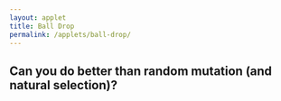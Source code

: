```yaml
---
layout: applet
title: Ball Drop
permalink: /applets/ball-drop/
---
```


## Can you do better than random mutation (and natural selection)?

<div id="control"></div>
<div id="canvas"></div>
<script type="text/javascript">
    // The MIT License (MIT)
    // 
    // Copyright (c) 2018 Paul O. Lewis
    // 
    // Permission is hereby granted, free of charge, to any person obtaining a copy
    // of this software and associated documentation files (the “Software”), to deal
    // in the Software without restriction, including without limitation the rights
    // to use, copy, modify, merge, publish, distribute, sublicense, and/or sell
    // copies of the Software, and to permit persons to whom the Software is
    // furnished to do so, subject to the following conditions:
    // 
    // The above copyright notice and this permission notice shall be included in all
    // copies or substantial portions of the Software.
    // 
    // THE SOFTWARE IS PROVIDED “AS IS”, WITHOUT WARRANTY OF ANY KIND, EXPRESS OR
    // IMPLIED, INCLUDING BUT NOT LIMITED TO THE WARRANTIES OF MERCHANTABILITY,
    // FITNESS FOR A PARTICULAR PURPOSE AND NONINFRINGEMENT. IN NO EVENT SHALL THE
    // AUTHORS OR COPYRIGHT HOLDERS BE LIABLE FOR ANY CLAIM, DAMAGES OR OTHER
    // LIABILITY, WHETHER IN AN ACTION OF CONTRACT, TORT OR OTHERWISE, ARISING FROM,
    // OUT OF OR IN CONNECTION WITH THE SOFTWARE OR THE USE OR OTHER DEALINGS IN THE
    // SOFTWARE.
    // 
    // written by Paul O. Lewis 20-Dec-2018
    
    var debugging = true;   // spits out info to console if true
    
    var eps = 0.00001;
    var popsize = 50; // 10
    var ngens = 50;
    
    var truncation_selection = true;
    var allowed_to_reproduce = 10;
    var offspring_per_reproductive = 5; // be sure popsize = allowed_to_reproduce*offspring_per_reproductive
    
    var show_me = false;
    var show_which = 0;

    var individuals = [];
    var best = null;

    var lot = new Random(Math.floor(10000*Math.random()));
    var close_enough = 1.0;
    var canopy = null;

    // width and height of svg
    var w = 600;
    var h = 600;
    var spacer = 10;
    var genome_spacer = 0;

    // bucket bottom y, width, and height
    var bucket_width = 100;
    var bucket_height = 400;
    var bucket_bottom = h - spacer;
    var bucket_top = bucket_bottom - bucket_height;
    var bucket_thickness = 2;
    var bucket_left  = w/2 - bucket_width/2;
    var bucket_right = w/2 + bucket_width/2;
    var bucket_area = (bucket_right - bucket_left)*(bucket_bottom - bucket_top);
    if (debugging) {
        console.log("bucket_top     = " + bucket_top);
        console.log("bucket_bottom  = " + bucket_bottom);
        console.log("bucket_left    = " + bucket_left);
        console.log("bucket_right   = " + bucket_right);
        }

    // circle queue
    var queue_size = 18;
    var queue_min_radius = bucket_width/4;
    var queue_max_radius = bucket_width/3;
    var queue_max_diameter = 2*queue_max_radius;
    var queue_top = spacer;
    var queue_bottom = bucket_bottom - bucket_height - spacer;

    // keep track of balls already dropped
    var placed = [];
    
    var which_display = 0;    // 0 = standard, 1 = genomes

    // Listen and react to keystrokes
    function keyDown() {
        console.log("key was pressed: " + d3.event.keyCode);
        if (d3.event.keyCode == 83) {
            // 83 is the "s" key
            showDisplay(which_display == 1 ? 0 : 1);
        }
    }
    d3.select("body")
        .on("keydown", keyDown);

    // Select DIV element already created (see above) to hold SVG
    var plot_div = d3.select("div#canvas");

    // Create SVG element
    var plot_svg = plot_div.append("svg")
        .attr("width", w)
        .attr("height", h);

    // Create rect outlining entire area of SVG
    plot_svg.append("rect")
        .attr("x", 0)
        .attr("y", 0)
        .attr("width", w)
        .attr("height", h)
        .attr("fill", "lavender");

    //#######################################################################
    //######################### UTILITY FUNCTIONS ###########################
    //#######################################################################

    var chooseIndividual = function(cumprob) {
        let n = cumprob.length;
        let u = lot.random(0,1);
        for (let k in cumprob) {
            if (u < cumprob[k])
                return k;
            }
        return null;
        }

    // example: addCircle(plot_svg, "tmp", "red", "black", intersect_left.x, intersect_left.y, 2);
    var addCircle = function(plot_svg, cls, fillcol, strokecol, cx, cy, r, cr = 0) {
        plot_svg.append("circle")
            .attr("class", cls)
            .attr("cx", cx)
            .attr("cy", cy)
            .attr("r", r)
            .attr("fill", fillcol)
            .attr("stroke", strokecol);
        if (cr > 0) {
            // cr is radius of center point
            plot_svg.append("circle")
                .attr("class", cls)
                .attr("cx", cx)
                .attr("cy", cy)
                .attr("r", cr)
                .attr("fill", strokecol)
                .attr("stroke", strokecol);
            }
        }

    var addLine = function(plot_svg, cls, linecol, linew, x1, y1, x2, y2) {
        plot_svg.append("line")
            .attr("class", cls)
            .attr("x1", x1)
            .attr("y1", y1)
            .attr("x2", x2)
            .attr("y2", y2)
            .attr("stroke-width", linew)
            .attr("stroke", linecol);
        }

    // example: addLabel(plot_svg, "tmp", "purple", a, intersects[a].x+5, intersects[a].y - 5, "end", 8);
    var addLabel = function(plot_svg, cls, col, txt, x, y, anchor = "middle", sz = 10) {
        plot_svg.append("text")
            .attr("class", cls)
            .attr("x", x-2)
            .attr("y", y+2)
            .attr("font-family", "Verdana")
            .attr("font-size", sz + "px")
            .attr("stroke", "none")
            .attr("fill", col)
            .attr("text-anchor", anchor)
            .text(txt);
        }

    var intersectBetweenPlacedPair = function(placed_index1, placed_index2, new_radius) {
        // x0,y0,r0 are coordinates and radius for first placed ball
        var x0 = placed[placed_index1].cx;
        var y0 = placed[placed_index1].cy;
        var r0 = placed[placed_index1].r + new_radius;

        // x1,y1,r1 are coordinates and radius for second placed ball
        var x1 = placed[placed_index2].cx;
        var y1 = placed[placed_index2].cy;
        var r1 = placed[placed_index2].r + new_radius;
        
        // Calculate distance d between the two ball center points
        var r0sq = Math.pow(r0,2);
        var r1sq = Math.pow(r1,2);
        var dsq = Math.pow(x0 - x1, 2) + Math.pow(y0 - y1, 2);
        var d = Math.sqrt(dsq);
        
        if (d > r0 + r1) {
            // Distance between center points is larger than it would be if
            // circles were touching, so circles do not intersect
            return null;
            }
        else if (d < Math.abs(r0 - r1)) {
            // Circles are nested if d + r0 < r1, where r0 is smaller than r1,
            // in which case circles do not intersect
            return null;
            }
        else {
            // Circles intersect
            
            // see http://paulbourke.net/geometry/circlesphere/
            //
            // The peak of the triangle below is one of two intersection points
            // between circle of radius r0 centered at x0,y0 and circle of radius
            // r1 centered at x1,y1. Height of peak from base is h. 
            //               +
            //              /|\
            //             / |  \
            //            /  |    \
            //         r0/   |      \r1
            //          /    h        \
            //         /     |          \
            //        /    x2,y2          \
            // x0,y0 +-------+-------------+ x1,y1
            //       |<- a ->|<--- d-a --->|
            //       |<-------- d -------->|
            //
            // From pythagorean theorem, we know that:
            //   h^2 + a^2 = r0^2
            //   h^2 + (d-a)^2 = r1^2
            // therefore:
            //   r0^2 - a^2 = r1^2 - (d-a)^2
            //   r0^2 - r1^2 = a^2 - (d^2 - 2ad + a^2)
            //   r0^2 - r1^2 + d^2 = 2ad
            //   a = (r0^2 - r1^2 + d^2)/(2d)
            var a = 0.5*(r0sq - r1sq + dsq)/d;
            
            // Now compute h using pythagorean theorem from left triangle:
            // h^2 + a^2 = r0^2 ==> h = sqrt(r0^2 - a^2)
            var asq = Math.pow(a,2);
            var hsq = r0sq - asq;
            var h = Math.sqrt(hsq);

            // Get coordinates of point x2,y2 that lies along line from x0,y0
            // to x1,y1 a distance a from x0,y0                    
            var x2 = x0 + (a/d)*(x1 - x0);
            var y2 = y0 + (a/d)*(y1 - y0);
            
            // Now get coordinates of P3=(x3,y3), the highest of the two 
            // intersection points. P2=(x2,y2) is the point along the line 
            // connecting the two circle centers, P0=(x0,y0) and P1=(x1,y1), 
            // such that the line P2 P3 is orthogonal to the line P0 P1.
            // Note that a point P on the line P2 P3 can be obtained as follows:
            //   P3 = P3
            //   P3 = P2 + (1)(P3 - P2)
            //      = P2 + [(P1 - P0)/(P1 - P0)] (P3 - P2)
            //      = P2 + [(P1 - P0)/d] h
            //      = P2 + (h/d)(P1 - P0)
            // The only remaining details follow from the fact that the y-axis 
            // is inverted (which is why the formulas for x3 and y3 are not 
            // identical) and of course whether x1 is to the right or left of x0.
            if (x1 > x0) {
                var x3 = x2 + (h/d)*(y1 - y0);
                var y3 = y2 - (h/d)*(x1 - x0);
                }
            else {
                var x3 = x2 - (h/d)*(y1 - y0);
                var y3 = y2 + (h/d)*(x1 - x0);
                }
                
            // Only return intersection point if circle with radius new_radius
            // placed at that point would not overlap left, right, or bottom
            // sides of the bucket
            if (x3 + new_radius > bucket_right || x3 - new_radius < bucket_left || y3 + new_radius > bucket_bottom)
                return null;
            else {
                return {'x':x3, 'y':y3};
                }
            }
        }
        
    var intersectionWithLeftWall = function(placed_index, new_radius) {
        // Returns highest point at which a new ball (radius new_radius) could
        // be placed against the left wall and still touching the placed ball. 
        // Returns null if no such point can be found (i.e. the placed ball is 
        // not close enough to the left wall).
        var p = placed[placed_index];
        var left_wall_x = bucket_left + new_radius;
        var circle_leftmost_x = p.cx - p.r - new_radius;
        if (circle_leftmost_x < left_wall_x) {
            var x = p.cx - left_wall_x;
            var rr = p.r + new_radius;
            var y = Math.sqrt(rr*rr - x*x);
            return {'x':left_wall_x, 'y':p.cy - y};
            }
        return null;
        }
        
    var intersectionWithRightWall = function(placed_index, new_radius) {
        // Returns highest point at which a new ball (radius new_radius) could
        // be placed against the right wall and still touching the placed ball. 
        // Returns null if no such point can be found (i.e. the placed ball is 
        // not close enough to the right wall).
        var p = placed[placed_index];
        var right_wall_x = bucket_right - new_radius;
        var circle_rightmost_x = p.cx + p.r + new_radius;
        if (circle_rightmost_x > right_wall_x) {
            var x = right_wall_x - p.cx;
            var rr = p.r + new_radius;
            var y = Math.sqrt(rr*rr - x*x);
            return {'x':right_wall_x, 'y':p.cy - y};
            }
        return null;
        }
        
    var intersectionWithBottomWall = function(placed_index, new_radius, intersect_left, intersect_right) {
        // Returns all points at which a new ball (radius new_radius) just outside
        // the shadow of a placed ball is touching the bottom wall. Returns null
        // if no such point could be found (i.e. the placed ball is not close 
        // enough to the bottom wall).
        var p = placed[placed_index];
        var bottom_wall_y = bucket_bottom - new_radius;
        var circle_bottommost_y = p.cy + p.r;
        if (circle_bottommost_y > bottom_wall_y) {
            //var y = bottom_wall_y - p.cy;
            //var rr = p.r + new_radius;
            //var x = Math.sqrt(rr*rr - y*y);
            var x = p.r + new_radius;
            var point_vect = []
            point_vect.push({'x':p.cx + x, 'y':bottom_wall_y});
            point_vect.push({'x':p.cx - x, 'y':bottom_wall_y});
            return point_vect;
            
            }
        return null;
        }

    var findAllIntersects = function(r) {
        // Create list of all valid intersection points where new ball of radius
        // r could be placed.
        d3.selectAll("circle.tmp").remove();
        d3.selectAll("line.tmp").remove();
        d3.selectAll("text.tmp").remove();
        var intersects = [];
        for (var p = 0; p < placed.length; p++) {
            // Add intersects between each placed ball and left wall
            var intersect_left   = intersectionWithLeftWall(p, r);
            if (intersect_left) {
                intersects.push(intersect_left);
                }

            // Add intersects between each placed ball and right wall
            var intersect_right  = intersectionWithRightWall(p, r);
            if (intersect_right) {
                intersects.push(intersect_right);
                }

            // Add intersects between each placed ball and bottom wall
            var intersect_bottom_vect = intersectionWithBottomWall(p, r, intersect_left, intersect_right);
            if (intersect_bottom_vect) {
                for (var element in intersect_bottom_vect) {
                    var point = intersect_bottom_vect[element];
                    intersects.push(point);
                    }
                }

            // Add intersects between each placed ball
            for (var pp = p + 1; pp < placed.length; pp++) {
                var intersect_other = intersectBetweenPlacedPair(p, pp, r);                            
                if (intersect_other) {
                    intersects.push(intersect_other);
                    }
                }
            }  
            
        // Remove any intersects that:
        // 1. would result in any part of the new ball being underneath a placed ball
        // 2. would result in any part of the new ball being inside a placed ball
        var removed_indices = [];
        for (var a in intersects) {
            var i = intersects[a];
            
            // Check if intersect is too far to the left
            if (i.x - r + eps < bucket_left) {
                removed_indices.push(a);
                continue;
                }
            
            // Check if intersect is too far to the right
            if (i.x + r - eps > bucket_right) {
                removed_indices.push(a);
                continue;
                }
            
            for (var b = 0; b < placed.length; b++) {
                var p = placed[b];
                
                // Check if new ball would intersect placed ball (i.e. ensure that
                // centers are further from each other than the sum of their radii).
                var dx = p.cx - i.x;
                var dy = p.cy - i.y;
                var distance_between_centers = Math.sqrt(dx*dx + dy*dy);
                var sum_of_radii = p.r + r;
                var inside_placed = distance_between_centers + eps < sum_of_radii;
                
                // Check if new ball is underneath placed ball (at least in part)
                var center_below_placed = i.y > p.cy;
                var overlap_right = (i.x > p.cx) && i.x - r < p.cx + p.r;
                var overlap_left  = (i.x < p.cx) && i.x + r > p.cx - p.r;
                var underneath_placed = center_below_placed && (overlap_left || overlap_right);
                
                if (inside_placed || underneath_placed) {
                    removed_indices.push(a);
                    break;
                    }
                }
            }
            
        removed_indices.reverse();
        for (var index in removed_indices) {
            intersects.splice(removed_indices[index], 1);
            }
            
        return intersects;              
        }
        
    var findLowestIntersect = function(points) {
        // Given a vector of points (objects with 'x' and 'y'), return the lowest
        // one (i.e. with greatest 'y' value 
        var lowest = null;
        for (var i in points) {
            var p = points[i];
            if (!lowest || p.y > lowest.y) {
                lowest = p;
                }
           }
        return lowest;
        }
        
    var showSummary = function() {
        let placed_area = 0.0;
        for (var i in placed) {
            let p = placed[i];
            if (debugging) 
                console.log("placed " + i + ": cx = " + p.cx.toFixed(1) + ", cy = " + p.cy.toFixed(1) + ", r = " + p.r.toFixed(1) + ", PI = " + Math.PI.toFixed(5));
            let a = Math.PI*p.r*p.r;
            placed_area += a;    
            }
        //let label_x = 0.65*w;
        //let label_y = 0.8*h;
        let label_x = w/2;
        let label_y = 20;
        let label_color = "black";
        let you_pct = 100.0*placed_area/bucket_area;
        let sel_pct = 100.0*best.fitness/bucket_area;
        addLabel(plot_svg, "summary", label_color, "your area = " + placed_area.toFixed(1) + " (" + you_pct.toFixed(1) + "%)", label_x - 20, label_y, "end", 14);
        addLabel(plot_svg, "summary", label_color, "best area = " + best.fitness.toFixed(1) + " (" + sel_pct.toFixed(1) + "%)", label_x + 20, label_y, "start", 14);
        }
        
    //###################################################################
    //######################### CREATE BUCKET ###########################
    //###################################################################

    if (true) {
        var x_top_left = 0
        var y_top_left = bucket_top;
        
        var x_bucket_top_left = w/2 - bucket_width/2 - bucket_thickness;
        var y_bucket_top_left = bucket_top;
        
        var x_bucket_bottom_left = bucket_left - bucket_thickness;
        var y_bucket_bottom_left = bucket_bottom;
        
        var x_bucket_bottom_right = bucket_right + bucket_thickness;
        var y_bucket_bottom_right = bucket_bottom;
        
        var x_bucket_top_right = bucket_right + bucket_thickness;
        var y_bucket_top_right = bucket_top;
        
        var x_top_right = w;
        var y_top_right = bucket_top;
        
        var x_bottom_right = w;
        var y_bottom_right = h;
        
        var x_bottom_left = 0;
        var y_bottom_left = h;
        
        var points = "";
        points += " " + x_top_left            + "," + y_top_left;
        points += " " + x_bucket_top_left     + "," + y_bucket_top_left;
        points += " " + x_bucket_bottom_left  + "," + y_bucket_bottom_left;
        points += " " + x_bucket_bottom_right + "," + y_bucket_bottom_right;
        points += " " + x_bucket_top_right    + "," + y_bucket_top_right;
        points += " " + x_top_right           + "," + y_top_right;
        points += " " + x_bottom_right        + "," + y_bottom_right;
        points += " " + x_bottom_left        + "," + y_bottom_left;
        points += " " + x_top_left            + "," + y_top_left;
        //var pit_color = "#962938"; // brick red
        //var pit_color = "#008081"; // teal
        var pit_color = "#003152"; // prussian
        plot_svg.append("polyline")
            .attr("points", points)
            .attr("stroke", pit_color)
            .attr("fill", pit_color);
    }
    else {
        // Create bucket top
        var x1 = w/2 - bucket_width/2 - bucket_thickness;
        var x2 = w/2 + bucket_width/2 + bucket_thickness;
        var y1 = bucket_top;
        var y2 = bucket_top;
        addLine(plot_svg, "bucket", "gray", 2, x1, y1, x2, y2);

        // Create bucket left side
        x1 = bucket_left - bucket_thickness;
        x2 = bucket_left - bucket_thickness;
        y1 = bucket_bottom - bucket_height;
        y2 = bucket_bottom;
        addLine(plot_svg, "bucket", "black", 2, x1, y1, x2, y2);

        // Create bucket bottom
        x1 = w/2 - bucket_width/2 - bucket_thickness;
        x2 = w/2 + bucket_width/2 + bucket_thickness;
        y1 = bucket_bottom;
        y2 = bucket_bottom;
        addLine(plot_svg, "bucket", "black", 2, x1, y1, x2, y2);

        // Create bucket right side
        x1 = bucket_right + bucket_thickness;
        x2 = bucket_right + bucket_thickness;
        y1 = bucket_bottom - bucket_height;
        y2 = bucket_bottom;
        addLine(plot_svg, "bucket", "black", 2, x1, y1, x2, y2);
    }

    //###################################################################
    //######################### ADD INSTRUCTIONS ########################
    //###################################################################
    let side_width = w/2 - bucket_width/2;

    let instr_x = side_width/2;
    let instr_y = bucket_top + .25*bucket_height;
    let instr_color = "white";
    addLabel(plot_svg, "instr", instr_color, "Click balls one at a time", instr_x, instr_y, "middle", 14);
    addLabel(plot_svg, "instr", instr_color, "to drop into well", instr_x, instr_y + 20, "middle", 14);
    
    let goal_x = w - side_width/2
    let goal_y = bucket_top + .25*bucket_height;
    let goal_color = "white";
    addLabel(plot_svg, "goal", goal_color, "Goal: maximize volume", goal_x, goal_y, "middle", 14);
    addLabel(plot_svg, "goal", goal_color, "of packed balls", goal_x, goal_y + 20, "middle", 14);

    //###################################################################
    //########################### CREATE QUEUE ##########################
    //###################################################################

    var queue = [];
    var createQueue = function() {
        if (debugging)
            console.clear();
        var num_rows = 0;
        var cum_row_width = 0.0;
        queue = [];
        var realized_max_row_width = 0;
        for (var i = 0; i < queue_size; i++) {
            var r = queue_min_radius + (queue_max_radius - queue_min_radius)*lot.random(0,1);
            cum_row_width += 2*r;
            if (cum_row_width > w - 2*spacer) {
                if (cum_row_width - 2*r > realized_max_row_width)
                    realized_max_row_width = cum_row_width - 2*r;
                cum_row_width = 2*r;
                num_rows++;
            }
            var cx = spacer + cum_row_width - r;
            var cy = queue_bottom - num_rows*queue_max_diameter - r;
            queue.push({'cx':cx, 'cy':cy, 'r':r, 'index':i});
        }
        // adjust cx values so that queue of balls is centered
        var offset = (w - realized_max_row_width)/2 - spacer;
        for (var q in queue) {
            queue[q].cx += offset;
        }
    }
    createQueue();

    //###################################################################
    //######################## INDIVIDUAL CLASS #########################
    //###################################################################
    var indiv_index = 0;
    class Individual {
        constructor(index, chromosome, fitness) {
            this.index = index;
            this.genome = chromosome;
            this.fitness = fitness;
            }
            
        clone() {
            let genome_copy = [];
            for (let g in this.genome)
                genome_copy.push(this.genome[g]);
            return new Individual(this.index, genome_copy, this.fitness);
            }
        
        calcFitness(queue) {
            placed = [];
        
            // Place first ball at bottom left
            var b = 0;
            var ball = queue[this.genome[b]];
            var new_cx = w/2 - bucket_width/2 + ball.r;
            var new_cy = bucket_bottom - ball.r;
            placed.push({'cx':new_cx, 'cy':new_cy, 'r':ball.r});
            this.fitness = Math.PI*ball.r*ball.r

            var bucket_full = false;
            while (!bucket_full) {
                b++;
                ball = queue[this.genome[b]];
            
                // Find all intersection points
                var intersects = findAllIntersects(ball.r);

                // Find lowest intersection point
                let lowest_intersect = findLowestIntersect(intersects);

                // Move clicked ball to lowest intersection point if bucket is not yet full
                bucket_full = lowest_intersect.y - ball.r < bucket_top;
                if (!bucket_full) {
                    this.fitness += Math.PI*ball.r*ball.r
                    placed.push({'cx':lowest_intersect.x, 'cy':lowest_intersect.y, 'r':ball.r});
                    }
                }
            
            placed = [];
            return this.fitness;
            }
        
        mutate() {
            var first = Math.floor(this.genome.length*lot.random(0,1));
            var second = Math.floor(this.genome.length*lot.random(0,1));
            while (second == first) {
                second = Math.floor(this.genome.length*lot.random(0,1));
                }
            
            // Swap first and second elements of genome
            var tmp = this.genome[first];
            this.genome[first] = this.genome[second];
            this.genome[second] = tmp;
            }
        }
        
    //###################################################################
    //########## POPULATION CLASS (for use with console.table) ##########
    //###################################################################
    class Population {
        constructor(i, f, p, b) {
            this.index         = i;
            this.fitness       = f;
            this.pct           = p;
            this.best_thus_far = b;
            }
        }
        
    //###################################################################
    //########## GENERATION CLASS (for use with console.table) ##########
    //###################################################################
    class Generation {
        constructor(i, f, p, a) {
            this.best_index   = i;
            this.best_fitness = f;
            this.percentage   = p;
            this.average      = a;
            }
        }
        
    //###################################################################
    //########## ORDERING CLASS (for use with console.table) ##########
    //###################################################################
    class Ordering {
        constructor(b, a, cum) {
            this.ball     = b;
            this.area     = a;
            this.cum_area = cum;
            }
        }
        
    //######################################################################
    //######################## CREATING POPULATION #########################
    //######################################################################
    var createPopulation = function() {
        if (debugging) {
            console.log("###########################");
            console.log("### Creating population ###");
            console.log("###########################");
            var population = [];
            }
        individuals = [];
        best = null;
        for (let i = 0; i < popsize; i++) {
            // start with a list of indices for each ball
            let tmp = [];
            for (var j=0; j < queue.length; j++)
                tmp.push(j);
            
            // chromosome of each individual is a randomized order
            let chromosome = [];
            for (var j=0; j < queue.length; j++) {
                var k = Math.floor(tmp.length*lot.random(0,1));
                chromosome.push(tmp.splice(k,1)[0]);
                }
            
            let individual = new Individual(indiv_index++, chromosome, 0.0);
            individual.calcFitness(queue);
            if (!best || individual.fitness > best.fitness) {
                best = individual.clone();
                if (debugging)
                    population.push(new Population(best.index, best.fitness, best.fitness/bucket_area, "yes"));
                }
            else if (debugging)
                population.push(new Population(individual.index, individual.fitness, individual.fitness/bucket_area, "no"));

            individuals.push(individual);
            }
        if (debugging)
            console.table(population);
        
        if (debugging) {
            console.log("###########################");
            console.log("### Evolving population ###");
            console.log("###########################");
            var generations = [];
            }
        for (var gen = 0; gen < ngens; gen++) {
            let cumprob = [];
            let total_fitness = 0.0;

            if (truncation_selection) {
                let tmp = [];
                
                // Mutation
                for (let i = 0; i < individuals.length; i++) {
                    let individual = individuals[i];
                    individual.mutate();
                    individual.calcFitness(queue);
                    tmp.push(individual.fitness);
                                
                    if (individual.fitness > best.fitness) {
                        best = individual.clone();
                    }
                }
                
                // Find truncation value
                tmp.sort();
                tmp.reverse();
                let truncate_at = tmp[allowed_to_reproduce];
                
                // Calculate fitnesses
                for (let i = 0; i < individuals.length; i++) {
                    let individual = individuals[i];
                    let fitness = 1.0;
                    if (individual.fitness < truncate_at)
                        fitness = 0.0;
                    cumprob.push(fitness);
                    total_fitness += fitness;
                }                                                
            }
            else {
                // Mutation
                for (let i in individuals) {
                    let individual = individuals[i];
                    individual.mutate();
                    individual.calcFitness(queue);
            
                    cumprob.push(individual.fitness);
                    total_fitness += individual.fitness;
            
                    if (individual.fitness > best.fitness) {
                        best = individual.clone();
                    }
                }
            }
            
            // Normalize fitnesses 
            for (let b in cumprob) {
                cumprob[b] /= total_fitness;
                cumprob[b] += (b > 0 ? cumprob[b-1] : 0.0);
                }
            
            // Selection
            let avg = 0.0;
            let offspring = [];
            for (let i in individuals) {
                let k = chooseIndividual(cumprob);
                let indiv = individuals[k].clone();
                offspring.push(indiv);
                avg += indiv.fitness;
                }  
            avg /= individuals.length;              
            individuals = offspring;
        
            let pct = best.fitness/bucket_area;
        
            if (debugging) {
                generations.push(new Generation(best.index, best.fitness, pct, avg));
                }
            }
        if (debugging) {
            console.table(generations);
            }
        
        if (debugging) {
            console.log("#################################################");
            console.log("### Best ordering found by mutation/selection ###");
            console.log("#################################################");
            var ordering = [];
            }
        let cum = 0.0;
        for (let g in best.genome) {
            let w = best.genome[g];
            let r = queue[w].r;
            let a = Math.PI*r*r;
            cum += a;
            if (cum > best.fitness)
                break;
            if (debugging)
                ordering.push(new Ordering(w, a, cum));
            }
        if (debugging) {
            console.table(ordering);
            }
        }
    createPopulation();

    //###################################################################
    //##################### CREATE GENOME DISPLAY #######################
    //###################################################################
    var genome_breadth   = (w - 2*spacer)/queue_size;
    var genome_thickness = (h - 2*spacer)/popsize - genome_spacer;
    var genome_colors = d3.scaleOrdinal(d3.schemeCategory20);
    var gene_data = [];
    for (let i = 0; i < individuals.length; i++) {
        for (let g = 0; g < individuals[i].genome.length; g++) {
            let value = individuals[i].genome[g];
            gene_data.push({'indiv':i, 'gene':g, 'value':value});
        }
    }
    plot_svg.selectAll("rect.gene")
        .data(gene_data)
        .enter()
        .append("rect")
        .attr("class", "gene")
        .attr("x", function(d) {return spacer + d.gene*genome_breadth;})
        .attr("y", function(d) {return spacer + d.indiv*(genome_thickness + genome_spacer);})
        .attr("width", w - 2*spacer)
        .attr("height", genome_thickness - genome_spacer)
        .attr("stroke", "none")
        .attr("fill", function(d) {return genome_colors(d.value);})
        .style("visibility", "hidden");
    
    var showDisplay = function(which) {
        which_display = which;
        if (which == 1) {
            // hide standard display                    
            d3.selectAll("polyline").style("visibility", "hidden");
            d3.selectAll("circle.ball").style("visibility", "hidden");
            d3.selectAll("text.instr").style("visibility", "hidden");
            d3.selectAll("text.goal").style("visibility", "hidden");
            d3.selectAll("text.summary").style("visibility", "hidden");

            // show genome display
            d3.selectAll("rect.gene").style("visibility", "visible");
        }
        else {
            // hide genome display
            d3.selectAll("rect.gene").style("visibility", "hidden");

            // show standard display                    
            d3.selectAll("circle.ball").style("visibility", "visible");
            d3.selectAll("polyline").style("visibility", "visible");
            d3.selectAll("text.instr").style("visibility", "visible");
            d3.selectAll("text.goal").style("visibility", "visible");
            d3.selectAll("text.summary").style("visibility", "visible");
        }
    }
    
    //###################################################################
    //####################### CREATE RED BALLS ##########################
    //###################################################################
    
    // Define radial gradients
    // see https://www.visualcinnamon.com/2016/05/data-based-svg-gradient-d3.html
    var showme_color = "#964120"; // maroonish
    //var showme_color = "#E0B463"; // yellowish
    //var showme_color = "#518E87"; // greenish
    //var showme_color = "#515CA8"; // blueish
    //var showme_color = "#D1E3F4"; // whiteish
    var radialGradient0 = plot_svg.append("defs").append("radialGradient")
        .attr("id", "radial-gradient-showme")
        .attr("cx", "35%")
        .attr("cy", "35%")
        .attr("r", "60%");
    radialGradient0.append("stop")
        .attr("offset", "0%")
        .attr("stop-color", function(d) {
            return d3.rgb(showme_color).brighter(1);
        });
    radialGradient0.append("stop")
        .attr("offset", "50%")
        .attr("stop-color", function(d) {
            return showme_color;
        });
    radialGradient0.append("stop")
        .attr("offset", "100%")
        .attr("stop-color", function(d) {
            return d3.rgb(showme_color).darker(1.75);
        });
        
    var normal_color = "#F8800F";
    var radialGradient1 = plot_svg.append("defs").append("radialGradient")
        .attr("id", "radial-gradient-normal")
        .attr("cx", "35%")
        .attr("cy", "35%")
        .attr("r", "60%");
    radialGradient1.append("stop")
        .attr("offset", "0%")
        .attr("stop-color", function(d) {
            return d3.rgb(normal_color).brighter(1);
        });
    radialGradient1.append("stop")
        .attr("offset", "50%")
        .attr("stop-color", function(d) {
            return normal_color;
        });
    radialGradient1.append("stop")
        .attr("offset", "100%")
        .attr("stop-color", function(d) {
            return d3.rgb(normal_color).darker(1.75);
        });


    //var radialGradient1 = plot_svg.append("defs").append("radialGradient").attr("id", "radial-gradient-1");
    //radialGradient1.append("stop").attr("offset", "0%").attr("stop-color", "white");
    //radialGradient1.append("stop").attr("offset", "100%").attr("stop-color", "blue");

    var createBalls = function() {
        placed = [];
        d3.selectAll("text.summary").remove();
        d3.selectAll("circle.ball").remove();
        plot_svg.selectAll("circle.ball")
            .data(queue)
            .enter()
            .append("circle")
            .attr("id", function(d,i) {return "ball-"+i})
            .attr("class", "ball")
            .attr("cx", function(d) {return d.cx;})
            .attr("cy", function(d) {return d.cy;})
            .attr("r",  function(d) {return d.r;})
            //.attr("fill", function(d,i) {return (show_me && i == best.genome[show_which] ? "blue" : "red");})
            .attr("fill", function(d,i) {
                if (show_me && i == best.genome[show_which])
                    return "url(#radial-gradient-showme)";
                else
                    return "url(#radial-gradient-normal)";
            })                    
            //.attr("stroke", function(d,i) {return (show_me && i == best.genome[show_which] ? "blue" : "red");})
            .on("click", function(d) {
                if (show_me) {
                    show_which++;
                    d3.select("circle#ball-"+best.genome[show_which])
                        .attr("fill", function(d,i) {
                            return "url(#radial-gradient-showme)";
                        });
                        //.attr("fill", "blue")
                        //.attr("stroke", "blue");
                    }
                if (placed.length == 0) {
                    // No balls have yet been placed.
                    // Place ball at bottom left (guaranteed to fit since all balls are less wide than the container)
                    var new_cx = w/2 - bucket_width/2 + d.r;
                    var new_cy = bucket_bottom - d.r;
                    placed.push({'cx':new_cx, 'cy':new_cy, 'r':d.r});
                    //d3.select(this).transition().duration(500).attr("cx", new_cx).attr("cy", new_cy);
                    this.parentNode.appendChild(this); // bring to front (see https://stackoverflow.com/questions/13595175/updating-svg-element-z-index-with-d3)
                    d3.select(this).transition().duration(500).attr("cx", new_cx).transition().duration(500).attr("cy", new_cy);
                    }
                else {
                    // Find all intersection points
                    var intersects = findAllIntersects(d.r);
        
                    // Find lowest intersection point
                    let lowest_intersect = findLowestIntersect(intersects);

                    var bucket_full = lowest_intersect.y - d.r < bucket_top;

                    // Move clicked ball to lowest intersection point if bucket is not 
                    // yet full
                    if (bucket_full) {
                        d3.selectAll("circle.ball").attr("fill", "gray").attr("stroke", "gray");
                        showSummary();
                        }
                    else {
                        placed.push({'cx':lowest_intersect.x, 'cy':lowest_intersect.y, 'r':d.r});
                        this.parentNode.appendChild(this); // bring to front (see https://stackoverflow.com/questions/13595175/updating-svg-element-z-index-with-d3)
                        d3.select(this).transition().duration(500).attr("cx", lowest_intersect.x).transition().duration(500).attr("cy", lowest_intersect.y);
                        }
                    }
                });
            
            d3.selectAll("text.ball").remove();
            plot_svg.selectAll("text.ball")
                .data(queue)
                .enter()
                .append("text")
                .classed("ball noselect", true)
                .attr("x", function(d) {return d.cx;})
                .attr("y", function(d) {return d.cy;})
                .attr("fill", "white")
                .attr("stroke", "none")
                .attr("font-family", "Verdana")
                .attr("font-size", "10px")
                .style("pointer-events", "none")   // don't intercept drag events
                .style("visibility", "hidden")
                //.style("visibility", "visible")
                .text(function(d,i) {return i;});
        }
    createBalls();
    
    var ctrl_div = d3.select("div#control");
    addButton(ctrl_div, "tryagainbtn", "Try Again", function() {
        show_me = false;
        createBalls();
        showDisplay(0);
        }, "200px", false);
    addButton(ctrl_div, "showmebtn", "Show Me", function() {
        show_me = true;
        show_which = 0;
        createBalls();
        showDisplay(0);
        }, "200px", false);
    addButton(ctrl_div, "resetbtn", "New balls", function() {
        show_me = false;
        lot = new Random(Math.floor(10000*Math.random()));
        createQueue();
        createPopulation();                
        createBalls();
        showDisplay(0);
        }, "200px", false);        
    // addButton(ctrl_div, "displaybtn", "Display", function() {
    //    showDisplay(which_display == 0 ? 1 : 0);
    //    }, "150px", false);
</script>
